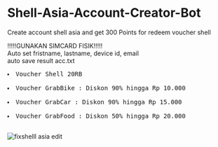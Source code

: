 # Shell-Asia-Account-Creator-Bot
Create account shell asia and get 300 Points for redeem voucher shell

!!!!!GUNAKAN SIMCARD FISIK!!!!!
<br>
Auto set fristname, lastname, device id, email
<br>
auto save result acc.txt

<pre>
<li>Voucher Shell 20RB</li>
<li>Voucher GrabBike : Diskon 90% hingga Rp 10.000</li>
<li>Voucher GrabCar : Diskon 90% hingga Rp 15.000</li>
<li>Voucher GrabFood : Diskon 50% hingga Rp 20.000</li>
</pre>


![fixshelll asia edit](https://user-images.githubusercontent.com/82021252/167381696-793281ba-896a-4398-8e75-4bea27325ac1.png)
